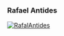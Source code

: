 ### Rafael Antides

<div> 
  <a href="https://www.linkedin.com/in/rafael-antides-domingues-reis-a77a27203" target="_blank">
  <img alt="RafalAntides" src="https://img.shields.io/badge/-LinkedIn-%230077B5?style=for-the-badge&logo=linkedin&logoColor=white" target="_blank"></a>
</div>
